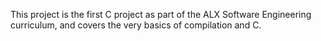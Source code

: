 This project is the first C project as part of the ALX Software Engineering curriculum, and covers the very basics of compilation and C.
